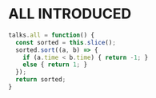 ALL INTRODUCED
==============
```javascript
talks.all = function() {
  const sorted = this.slice();
  sorted.sort((a, b) => {
    if (a.time < b.time) { return -1; }
    else { return 1; }
  });
  return sorted;
}
```
